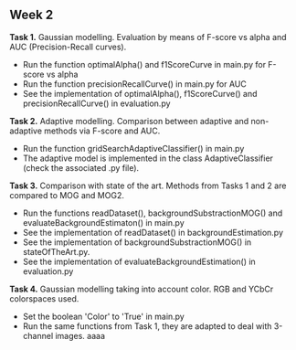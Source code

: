 ## Week 2

**Task 1.** Gaussian modelling. Evaluation by means of F-score vs alpha and AUC (Precision-Recall curves).      
  - Run the function optimalAlpha() and f1ScoreCurve in main.py for F-score vs alpha    
  - Run the function precisionRecallCurve() in main.py for AUC
  - See the implementation of optimalAlpha(), f1ScoreCurve() and precisionRecallCurve() in evaluation.py

**Task 2.** Adaptive modelling. Comparison between adaptive and non-adaptive methods via F-score and AUC. 
  - Run the function gridSearchAdaptiveClassifier() in main.py
  - The adaptive model is implemented in the class AdaptiveClassifier (check the associated .py file).  
  
**Task 3.** Comparison with state of the art. Methods from Tasks 1 and 2 are compared to MOG and MOG2.
  - Run the functions readDataset(), backgroundSubstractionMOG() and evaluateBackgroundEstimaton() in main.py
  - See the implementation of readDataset() in backgroundEstimation.py
  - See the implementation of backgroundSubstractionMOG() in stateOfTheArt.py.
  - See the implementation of evaluateBackgroundEstimation() in evaluation.py
  
**Task 4.** Gaussian modelling taking into account color. RGB and YCbCr colorspaces used.
  - Set the boolean 'Color' to 'True' in main.py 
  - Run the same functions from Task 1, they are adapted to deal with 3-channel images. aaaa   
